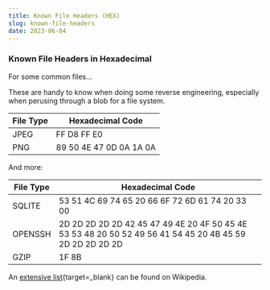 ```yaml
---
title: Known File Headers (HEX)
slug: known-file-headers
date: 2023-06-04
---
```


  [extensive list]: https://en.wikipedia.org/wiki/List_of_file_signatures

### Known File Headers in Hexadecimal

For some common files...

These are handy to know when doing some reverse engineering, especially when perusing through a blob for a file system.

| File Type  | Hexadecimal Code                                                                                         |
| ---------- | -------------------------------------------------------------------------------------------------------- |
| JPEG       | FF D8 FF E0                                                                                              |
| PNG        | 89 50 4E 47 0D 0A 1A 0A                                                                                  |
<!-- more -->
And more:

| File Type  | Hexadecimal Code                                                                                         |
| ---------- | -------------------------------------------------------------------------------------------------------- |
| SQLITE     | 53 51 4C 69 74 65 20 66 6F 72 6D 61 74 20 33 00                                                          |
| OPENSSH    | 2D 2D 2D 2D 2D 42 45 47 49 4E 20 4F 50 45 4E 53 53 48 20 50 52 49 56 41 54 45 20 4B 45 59 2D 2D 2D 2D 2D |
| GZIP       | 1F 8B                                                                                                    | 


An [extensive list]{target=_blank} can be found on Wikipedia.
